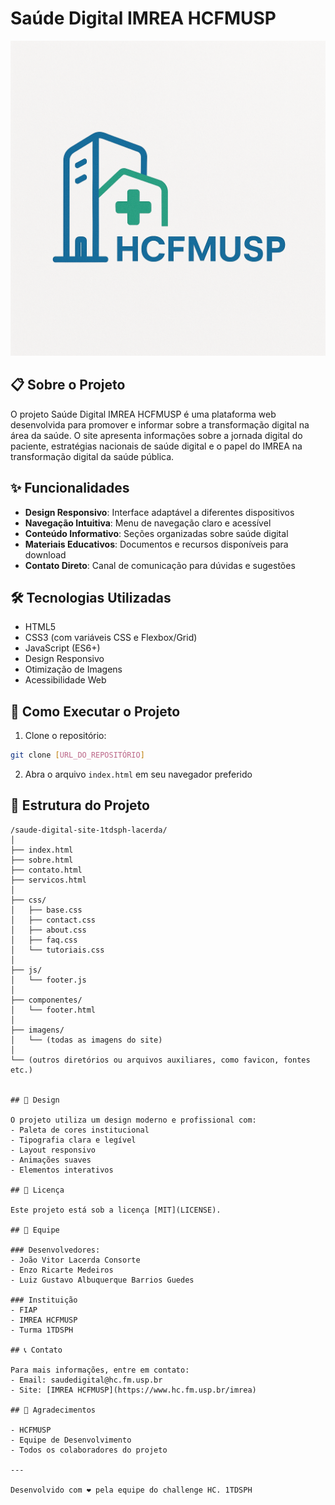 # Saúde Digital IMREA HCFMUSP

![Logo Saúde Digital](assets/LogoeFavicon.png)

## 📋 Sobre o Projeto

O projeto Saúde Digital IMREA HCFMUSP é uma plataforma web desenvolvida para promover e informar sobre a transformação digital na área da saúde. O site apresenta informações sobre a jornada digital do paciente, estratégias nacionais de saúde digital e o papel do IMREA na transformação digital da saúde pública.

## ✨ Funcionalidades

- **Design Responsivo**: Interface adaptável a diferentes dispositivos
- **Navegação Intuitiva**: Menu de navegação claro e acessível
- **Conteúdo Informativo**: Seções organizadas sobre saúde digital
- **Materiais Educativos**: Documentos e recursos disponíveis para download
- **Contato Direto**: Canal de comunicação para dúvidas e sugestões

## 🛠️ Tecnologias Utilizadas

- HTML5
- CSS3 (com variáveis CSS e Flexbox/Grid)
- JavaScript (ES6+)
- Design Responsivo
- Otimização de Imagens
- Acessibilidade Web

## 🚀 Como Executar o Projeto

1. Clone o repositório:
```bash
git clone [URL_DO_REPOSITÓRIO]
```

2. Abra o arquivo `index.html` em seu navegador preferido

## 📱 Estrutura do Projeto

```
/saude-digital-site-1tdsph-lacerda/
│
├── index.html
├── sobre.html
├── contato.html
├── servicos.html
│
├── css/
│   ├── base.css
│   ├── contact.css
│   ├── about.css
│   ├── faq.css
│   └── tutoriais.css
│
├── js/
│   └── footer.js
│
├── componentes/
│   └── footer.html
│
├── imagens/
│   └── (todas as imagens do site)
│
└── (outros diretórios ou arquivos auxiliares, como favicon, fontes etc.)


## 🎨 Design

O projeto utiliza um design moderno e profissional com:
- Paleta de cores institucional
- Tipografia clara e legível
- Layout responsivo
- Animações suaves
- Elementos interativos

## 📄 Licença

Este projeto está sob a licença [MIT](LICENSE).

## 👥 Equipe

### Desenvolvedores:
- João Vitor Lacerda Consorte
- Enzo Ricarte Medeiros
- Luiz Gustavo Albuquerque Barrios Guedes

### Instituição
- FIAP
- IMREA HCFMUSP
- Turma 1TDSPH

## 📞 Contato

Para mais informações, entre em contato:
- Email: saudedigital@hc.fm.usp.br
- Site: [IMREA HCFMUSP](https://www.hc.fm.usp.br/imrea)

## 🙏 Agradecimentos

- HCFMUSP
- Equipe de Desenvolvimento
- Todos os colaboradores do projeto

---

Desenvolvido com ❤️ pela equipe do challenge HC. 1TDSPH
